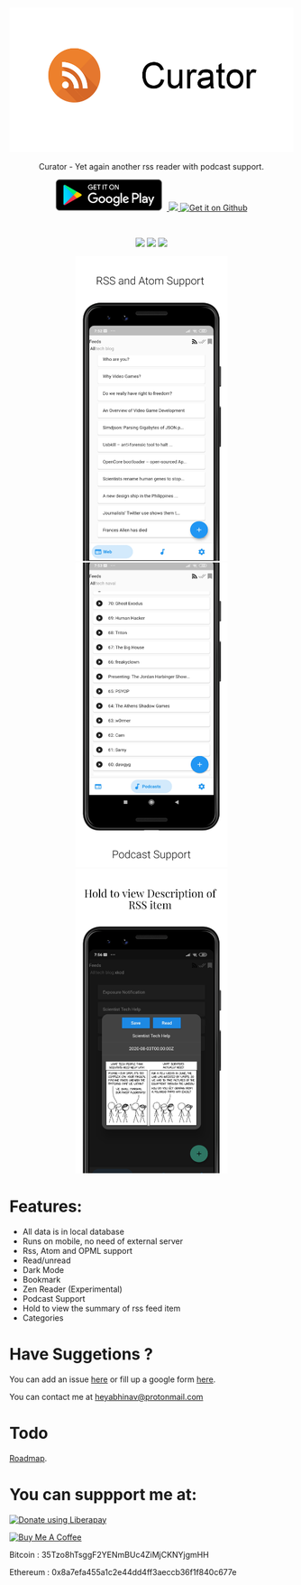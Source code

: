 <br>

<p align='center'>
<img height="256"  src="fastlane/metadata/android/en-US/images/featureGraphic.png"/>
</p>

<p align='center'>
Curator - Yet again another rss reader with podcast support. 
</p>

<p align='center'>
    <a href='ttps://play.google.com/store/apps/details?id=com.abhinavmarwaha.curator'>
        <img  height="56"  alt='Get it on Google Play' style="padding-right:8px;" src='/assets/get-it-on-play-store.png' />
    </a>
    <a href='https://f-droid.org/en/packages/com.abhinavmarwaha.curator/'>
        <img height="70" src="https://fdroid.gitlab.io/artwork/badge/get-it-on.png">
    </a>
    <a href='https://github.com/abhinavmarwaha/curator/releases/latest'>
    <img src="https://i.ibb.co/q0mdc4Z/get-it-on-github.png" alt="Get it on Github" height="70">
    </a>
</p>

<br>

<p align='center'>
    <img src="https://img.shields.io/github/license/abhinavmarwaha/curator?color=orange"/>
    <img src="https://img.shields.io/github/v/release/abhinavmarwaha/curator?include_prereleases&color=orange"/>
    <img src="https://img.shields.io/github/downloads/abhinavmarwaha/curator/total?color=orange"/>  
</p>

<p align='center'> 
    <img src="fastlane/metadata/android/en-US/images/phoneScreenshots/1.png" width="270" height="540"/>
    <img src="fastlane/metadata/android/en-US/images/phoneScreenshots/2.png" width="270" height="540"/>
    <img src="fastlane/metadata/android/en-US/images/phoneScreenshots/4.png" width="270" height="540"/> 
</p>


# Features:

* All data is in local database
* Runs on mobile, no need of external server
* Rss, Atom and OPML support
* Read/unread
* Dark Mode
* Bookmark
* Zen Reader (Experimental)
* Podcast Support
* Hold to view the summary of rss feed item
* Categories

# Have Suggetions ?

You can add an issue [here](https://github.com/abhinavmarwaha/curator/issues) or fill up a google form [here](https://forms.gle/p2oHzLMdwtpB6JKK7).

You can contact me at heyabhinav@protonmail.com

# Todo

[Roadmap](https://github.com/abhinavmarwaha/curator/projects/2).

# You can suppport me at:

<noscript><a href="https://liberapay.com/abhinavmarwaha/donate"><img alt="Donate using Liberapay" src="https://liberapay.com/assets/widgets/donate.svg"></a></noscript><a href="https://www.buymeacoffee.com/abhinavmarwaha" target="_blank">
  
<img src="https://cdn.buymeacoffee.com/buttons/default-orange.png" alt="Buy Me A Coffee" height="41" width="174">
</a>

Bitcoin : 35Tzo8hTsggF2YENmBUc4ZiMjCKNYjgmHH

Ethereum : 0x8a7efa455a1c2e44dd4ff3aeccb36f1f840c677e
